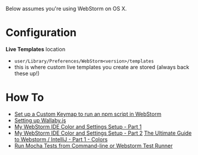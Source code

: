 Below assumes you're using WebStorm on OS X.

# Configuration
**Live Templates** location
- `user/Library/Preferences/WebStorm<version>/templates`
- this is where custom live templates you create are stored (always back these up!)

# How To
- [Set up a Custom Keymap to run an npm script in WebStorm](https://www.youtube.com/watch?v=nP9qTpjIlMc)
- [Setting up Wallaby.js](https://www.youtube.com/watch?v=F8Ar7HDcnOM)
- [My WebStorm IDE Color and Settings Setup - Part 1](https://www.youtube.com/watch?v=QQHxWtFKgjk)
- [My WebStorm IDE Color and Settings Setup - Part 2](https://www.youtube.com/watch?v=-1_rgAGJseQ)
[The Ultimate Guide to Webstorm / IntelliJ - Part 1 - Colors](https://www.youtube.com/watch?v=7tg9jGDUFQU)
- [Run Mocha Tests from Command-line or Webstorm Test Runner](https://www.youtube.com/watch?v=WpouIuSwiik)

